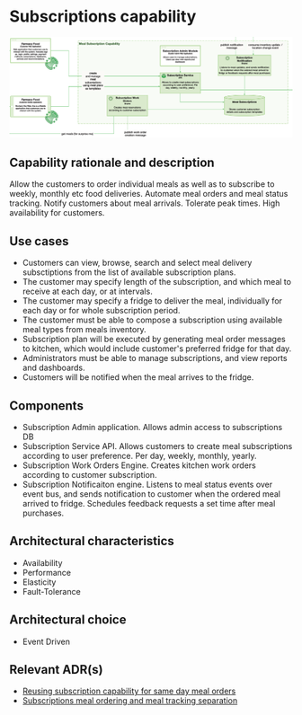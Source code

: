 # Subscriptions capability

![image](../Images/Subscriptions.PNG) 

## Capability rationale and description

Allow the customers to order individual meals as well as to subscribe to weekly, monthly etc food deliveries. Automate meal orders and meal status tracking. Notify customers about meal arrivals. Tolerate peak times. High availability for customers.

## Use cases

* Customers can view, browse, search and select meal delivery subsctiptions from the list of available subscription plans. 
* The customer may specify length of the subscription, and which meal to receive at each day, or at intervals. 
* The customer may specify a fridge to deliver the meal, individually for each day or for whole subscription period.
* The customer must be able to compose a subscription using available meal types from meals inventory. 
* Subscription plan will be executed by generating meal order messages to kitchen, which would include customer's preferred fridge for that day. 
* Administrators must be able to manage subscriptions, and view reports and dashboards.
* Customers will be notified when the meal arrives to the fridge.

## Components

* Subscription Admin application. Allows admin access to subscriptions DB
* Subscription Service API. Allows customers to create meal subscriptions according to user preference. Per day, weekly, monthly, yearly.
* Subscription Work Orders Engine. Creates kitchen work orders according to customer subscription.
* Subscription Notificaiton engine. Listens to meal status events over event bus, and sends notification to customer when the ordered meal arrived to fridge. Schedules feedback requests a set time after meal purchases.

## Architectural characteristics

* Availability
* Performance
* Elasticity
* Fault-Tolerance

## Architectural choice

* Event Driven

## Relevant ADR(s)

* [Reusing subscription capability for same day meal orders](../ADRs/Reusing%20subscription%20capability%20for%20same%20day%20meal%20orders.md)
* [Subscriptions meal ordering and meal tracking separation](../ADRs/Subscriptions%20meal%20ordering%20and%20meal%20tracking%20separation.md)